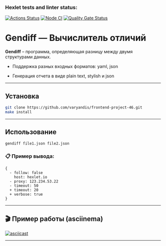 ### Hexlet tests and linter status:
[![Actions Status](https://github.com/varyandis/frontend-project-46/actions/workflows/hexlet-check.yml/badge.svg)](https://github.com/varyandis/frontend-project-46/actions)
[![Node CI](https://github.com/varyandis/frontend-project-46/actions/workflows/lint-check.yml/badge.svg)](https://github.com/varyandis/frontend-project-46/actions/workflows/lint-check.yml)
[![Quality Gate Status](https://sonarcloud.io/api/project_badges/measure?project=varyandis_frontend-project-46&metric=alert_status)](https://sonarcloud.io/summary/new_code?id=varyandis_frontend-project-46)

# Gendiff — Вычислитель отличий

**Gendiff** – программа, определяющая разницу между двумя структурами данных.

- Поддержка разных входных форматов: yaml, json

- Генерация отчета в виде plain text, stylish и json

---

## Установка

```bash
git clone https://github.com/varyandis/frontend-project-46.git
make install
```

---

## Использование

```bash
gendiff file1.json file2.json
```

### 📋 Пример вывода:

```
{
  - follow: false
    host: hexlet.io
  - proxy: 123.234.53.22
  - timeout: 50
  + timeout: 20
  + verbose: true
}
```

---

## 🎬 Пример работы (asciinema)

[![asciicast](https://asciinema.org/a/M6zw5nrgMTRNLbQEFjEMLm4pn.svg)](https://asciinema.org/a/M6zw5nrgMTRNLbQEFjEMLm4pn)

---
